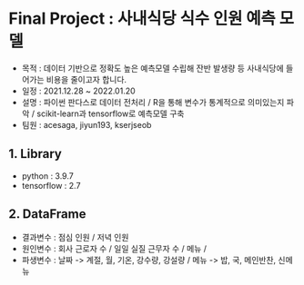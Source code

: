 # Final Project : 사내식당 식수 인원 예측 모델
- 목적 : 데이터 기반으로 정확도 높은 예측모델 수립해 잔반 발생량 등 사내식당에 들어가는 비용을 줄이고자 합니다.
- 일정 : 2021.12.28 ~ 2022.01.20
- 설명 : 파이썬 판다스로 데이터 전처리 / R을 통해 변수가 통계적으로 의미있는지 파악 / scikit-learn과 tensorflow로 예측모델 구축
- 팀원 : acesaga, jiyun193, kserjseob

## 1. Library
- python : 3.9.7
- tensorflow : 2.7

## 2. DataFrame
- 결과변수 : 점심 인원 / 저녁 인원
- 원인변수 : 회사 근로자 수 / 일일 실질 근무자 수 / 메뉴 /
- 파생변수 : 날짜 -> 계절, 월, 기온, 강수량, 강설량 / 메뉴 -> 밥, 국, 메인반찬, 신메뉴